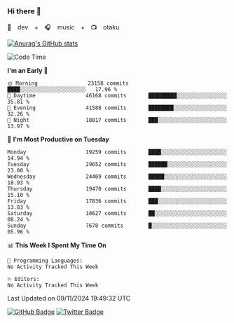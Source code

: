 ### Hi there 👋

🚀　dev　+　🎧　music　+　📺　otaku


[![Anurag's GitHub stats](https://github-readme-stats.vercel.app/api?username=koheitasaka&count_private=true&show_icons=true&theme=monokai)](https://github.com/koheitasaka/github-readme-stats)

<!--START_SECTION:waka-->
![Code Time](http://img.shields.io/badge/Code%20Time-1%2C161%20hrs%2023%20mins-blue)

**I'm an Early 🐤** 

```text
🌞 Morning                23158 commits       ████░░░░░░░░░░░░░░░░░░░░░   17.96 % 
🌆 Daytime                46168 commits       █████████░░░░░░░░░░░░░░░░   35.81 % 
🌃 Evening                41588 commits       ████████░░░░░░░░░░░░░░░░░   32.26 % 
🌙 Night                  18017 commits       ███░░░░░░░░░░░░░░░░░░░░░░   13.97 % 
```
📅 **I'm Most Productive on Tuesday** 

```text
Monday                   19259 commits       ████░░░░░░░░░░░░░░░░░░░░░   14.94 % 
Tuesday                  29652 commits       ██████░░░░░░░░░░░░░░░░░░░   23.00 % 
Wednesday                24409 commits       █████░░░░░░░░░░░░░░░░░░░░   18.93 % 
Thursday                 19470 commits       ████░░░░░░░░░░░░░░░░░░░░░   15.10 % 
Friday                   17836 commits       ███░░░░░░░░░░░░░░░░░░░░░░   13.83 % 
Saturday                 10627 commits       ██░░░░░░░░░░░░░░░░░░░░░░░   08.24 % 
Sunday                   7678 commits        █░░░░░░░░░░░░░░░░░░░░░░░░   05.96 % 
```


📊 **This Week I Spent My Time On** 

```text
💬 Programming Languages: 
No Activity Tracked This Week

🔥 Editors: 
No Activity Tracked This Week
```


 Last Updated on 09/11/2024 19:49:32 UTC
<!--END_SECTION:waka-->

[![GitHub Badge](https://img.shields.io/badge/GitHub-100000?style=for-the-badge&logo=github&logoColor=white)](https://github.com/koheitasaka)
[![Twitter Badge](https://img.shields.io/badge/Twitter-1DA1F2?style=for-the-badge&logo=twitter&logoColor=white)](https://twitter.com/sleep_asleep_)
